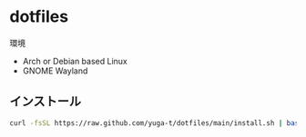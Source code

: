 # dotfiles

環境

- Arch or Debian based Linux
- GNOME Wayland

## インストール

```bash
curl -fsSL https://raw.github.com/yuga-t/dotfiles/main/install.sh | bash
```
